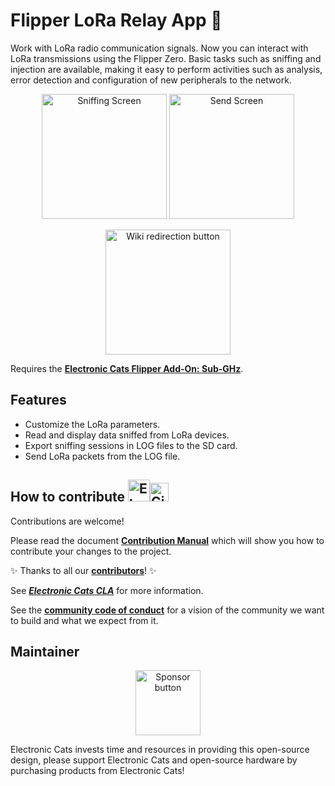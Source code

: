# Flipper LoRa Relay App :dolphin:

Work with LoRa radio communication signals. Now you can interact with LoRa transmissions using the Flipper Zero. Basic tasks such as sniffing and injection are available, making it easy to perform activities such as analysis, error detection and configuration of new peripherals to the network.

<p align="center">
 <img src="https://github.com/ElectronicCats/flipper-SX1262-LoRa/blob/main/assets/start_sniff.png" alt="Sniffing Screen" height=200 />
 <img src="https://github.com/ElectronicCats/flipper-SX1262-LoRa/blob/main/assets/lora_tx.png" alt="Send Screen" height=200 />
</p>

<p align=center>
 <a href="https://github.com/ElectronicCats/flipper-SX1262-LoRa/wiki">
  <img src="https://github.com/ElectronicCats/flipper-SX1262-LoRa/blob/main/assets/ec_wki_button.png" alt="Wiki redirection button" width=200 />
 </a>
</p>

Requires the [**Electronic Cats Flipper Add-On: Sub-GHz**](https://electroniccats.com/store/flipper-add-on-subghz/).

## Features

* Customize the LoRa parameters.
* Read and display data sniffed from LoRa devices.
   <!-- * Hexadecimal or Normal data output format selector -->
* Export sniffing sessions in LOG files to the SD card.
* Send LoRa packets from the LOG file.
  <!-- * Saves the recent packet structures, then allows you to modify & inject them again -->

## How to contribute <img src="https://electroniccats.com/wp-content/uploads/2018/01/fav.png" alt="Electronic Cats Logo" height="35"/><img src="https://raw.githubusercontent.com/gist/ManulMax/2d20af60d709805c55fd784ca7cba4b9/raw/bcfeac7604f674ace63623106eb8bb8471d844a6/github.gif" alt="GitHub Logo" height="30"/>

Contributions are welcome!

Please read the document [**Contribution Manual**](https://github.com/ElectronicCats/electroniccats-cla/blob/main/electroniccats-contribution-manual.md)  which will show you how to contribute your changes to the project.

✨ Thanks to all our [**contributors**](https://github.com/ElectronicCats/flipper-SX1262-LoRa/graphs/contributors)! ✨

See [**_Electronic Cats CLA_**](https://github.com/ElectronicCats/electroniccats-cla/blob/main/electroniccats-cla.md) for more information.

See the  [**community code of conduct**](https://github.com/ElectronicCats/electroniccats-cla/blob/main/electroniccats-community-code-of-conduct.md) for a vision of the community we want to build and what we expect from it.

## Maintainer

<p align="center">
 <a href="https://github.com/sponsors/ElectronicCats">
  <img src="https://electroniccats.com/wp-content/uploads/2020/07/Badge_GHS.png" alt="Sponsor button" height="104" />
 </a>
</p>

Electronic Cats invests time and resources in providing this open-source design, please support Electronic Cats and open-source hardware by purchasing products from Electronic Cats!
